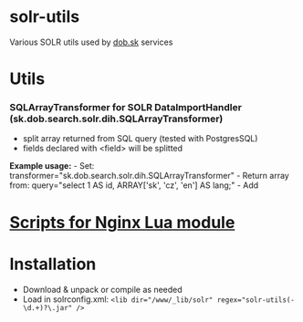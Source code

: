 # solr-utils
Various SOLR utils used by [dob.sk](https://dob.sk) services

# Utils

### **SQLArrayTransformer** for SOLR DataImportHandler (sk.dob.search.solr.dih.SQLArrayTransformer)
  - split array returned from SQL query (tested with PostgresSQL)
  - fields declared with &lt;field> will be splitted

  **Example usage:**
     - Set: transformer="sk.dob.search.solr.dih.SQLArrayTransformer"
     - Return array from: query="select 1 AS id, ARRAY['sk', 'cz', 'en'] AS lang;"
     - Add <field name="lang"/>

# [Scripts for Nginx Lua module](lua)

# Installation
* Download & unpack or compile as needed
* Load in solrconfig.xml:
    ``<lib dir="/www/_lib/solr" regex="solr-utils(-\d.+)?\.jar" />``

